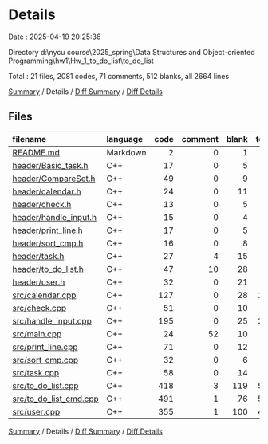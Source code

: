 # Details

Date : 2025-04-19 20:25:36

Directory d:\\nycu course\\2025_spring\\Data Structures and Object-oriented Programming\\hw1\\Hw_1_to_do_list\\to_do_list

Total : 21 files,  2081 codes, 71 comments, 512 blanks, all 2664 lines

[Summary](results.md) / Details / [Diff Summary](diff.md) / [Diff Details](diff-details.md)

## Files
| filename | language | code | comment | blank | total |
| :--- | :--- | ---: | ---: | ---: | ---: |
| [README.md](/README.md) | Markdown | 2 | 0 | 1 | 3 |
| [header/Basic\_task.h](/header/Basic_task.h) | C++ | 17 | 0 | 5 | 22 |
| [header/CompareSet.h](/header/CompareSet.h) | C++ | 49 | 0 | 9 | 58 |
| [header/calendar.h](/header/calendar.h) | C++ | 24 | 0 | 11 | 35 |
| [header/check.h](/header/check.h) | C++ | 13 | 0 | 5 | 18 |
| [header/handle\_input.h](/header/handle_input.h) | C++ | 15 | 0 | 4 | 19 |
| [header/print\_line.h](/header/print_line.h) | C++ | 17 | 0 | 5 | 22 |
| [header/sort\_cmp.h](/header/sort_cmp.h) | C++ | 16 | 0 | 8 | 24 |
| [header/task.h](/header/task.h) | C++ | 27 | 4 | 15 | 46 |
| [header/to\_do\_list.h](/header/to_do_list.h) | C++ | 47 | 10 | 28 | 85 |
| [header/user.h](/header/user.h) | C++ | 32 | 0 | 21 | 53 |
| [src/calendar.cpp](/src/calendar.cpp) | C++ | 127 | 0 | 28 | 155 |
| [src/check.cpp](/src/check.cpp) | C++ | 51 | 0 | 10 | 61 |
| [src/handle\_input.cpp](/src/handle_input.cpp) | C++ | 195 | 0 | 25 | 220 |
| [src/main.cpp](/src/main.cpp) | C++ | 24 | 52 | 10 | 86 |
| [src/print\_line.cpp](/src/print_line.cpp) | C++ | 71 | 0 | 12 | 83 |
| [src/sort\_cmp.cpp](/src/sort_cmp.cpp) | C++ | 32 | 0 | 6 | 38 |
| [src/task.cpp](/src/task.cpp) | C++ | 58 | 0 | 14 | 72 |
| [src/to\_do\_list.cpp](/src/to_do_list.cpp) | C++ | 418 | 3 | 119 | 540 |
| [src/to\_do\_list\_cmd.cpp](/src/to_do_list_cmd.cpp) | C++ | 491 | 1 | 76 | 568 |
| [src/user.cpp](/src/user.cpp) | C++ | 355 | 1 | 100 | 456 |

[Summary](results.md) / Details / [Diff Summary](diff.md) / [Diff Details](diff-details.md)